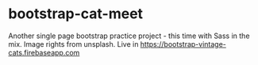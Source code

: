 # bootstrap-cat-meet

Another single page bootstrap practice project - this time with Sass in the mix. Image rights from unsplash.
Live in  https://bootstrap-vintage-cats.firebaseapp.com